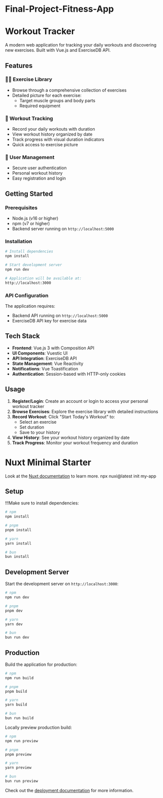 # Final-Project-Fitness-App
# Workout Tracker

A modern web application for tracking your daily workouts and discovering new exercises. Built with Vue.js and ExerciseDB API.

## Features

### 🏋️‍♂️ Exercise Library
- Browse through a comprehensive collection of exercises
- Detailed picture for each exercise:
  - Target muscle groups and body parts
  - Required equipment

### 📝 Workout Tracking
- Record your daily workouts with duration
- View workout history organized by date
- Track progress with visual duration indicators
- Quick access to exercise picture

### 👤 User Management
- Secure user authentication
- Personal workout history
- Easy registration and login

## Getting Started

### Prerequisites
- Node.js (v16 or higher)
- npm (v7 or higher)
- Backend server running on `http://localhost:5000`

### Installation
```bash
# Install dependencies
npm install

# Start development server
npm run dev

# Application will be available at:
http://localhost:3000
```
### API Configuration
The application requires:
- Backend API running on `http://localhost:5000`
- ExerciseDB API key for exercise data

## Tech Stack

- **Frontend**: Vue.js 3 with Composition API
- **UI Components**: Vuestic UI
- **API Integration**: ExerciseDB API
- **State Management**: Vue Reactivity
- **Notifications**: Vue Toastification
- **Authentication**: Session-based with HTTP-only cookies

## Usage

1. **Register/Login**: Create an account or login to access your personal workout tracker
2. **Browse Exercises**: Explore the exercise library with detailed instructions
3. **Record Workout**: Click "Start Today's Workout" to:
   - Select an exercise
   - Set duration
   - Save to your history
4. **View History**: See your workout history organized by date
5. **Track Progress**: Monitor your workout frequency and duration


# Nuxt Minimal Starter

Look at the [Nuxt documentation](https://nuxt.com/docs/getting-started/introduction) to learn more.
npx nuxi@latest init my-app 

## Setup

!!!Make sure to install dependencies:

```bash
# npm
npm install

# pnpm
pnpm install

# yarn
yarn install

# bun
bun install
```

## Development Server

Start the development server on `http://localhost:3000`:

```bash
# npm
npm run dev

# pnpm
pnpm dev

# yarn
yarn dev

# bun
bun run dev
```

## Production

Build the application for production:

```bash
# npm
npm run build

# pnpm
pnpm build

# yarn
yarn build

# bun
bun run build
```

Locally preview production build:

```bash
# npm
npm run preview

# pnpm
pnpm preview

# yarn
yarn preview

# bun
bun run preview
```

Check out the [deployment documentation](https://nuxt.com/docs/getting-started/deployment) for more information.
